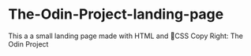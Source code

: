# The-Odin-Project-landing-page
This a a small landing page made with HTML and CSS
Copy Right: The Odin Project
